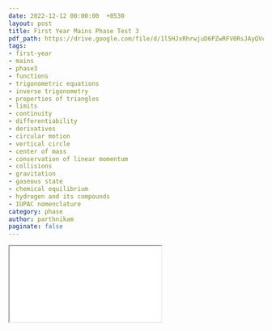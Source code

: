 ```yaml
---
date: 2022-12-12 00:00:00  +0530
layout: post
title: First Year Mains Phase Test 3
pdf_path: https://drive.google.com/file/d/1l5HJxRhrwjuD6PZwRFV0RsJAyQVczD69/preview?usp=sharing
tags: 
- first-year
- mains
- phase3
- functions
- trigonometric equations
- inverse trigonometry
- properties of triangles
- limits
- continuity
- differentiability
- derivatives
- circular motion
- vertical circle
- center of mass
- conservation of linear momentum
- collisions
- gravitation
- gaseous state
- chemical equilibrium
- hydrogen and its compounds
- IUPAC nomenclature
category: phase
author: parthnikam
paginate: false
---
```


<iframe class="embed-pdf" src="{{ page.pdf_path }}#toolbar=0" seamless="seamless" scrolling="no" style="overflow:hidden"></iframe>
